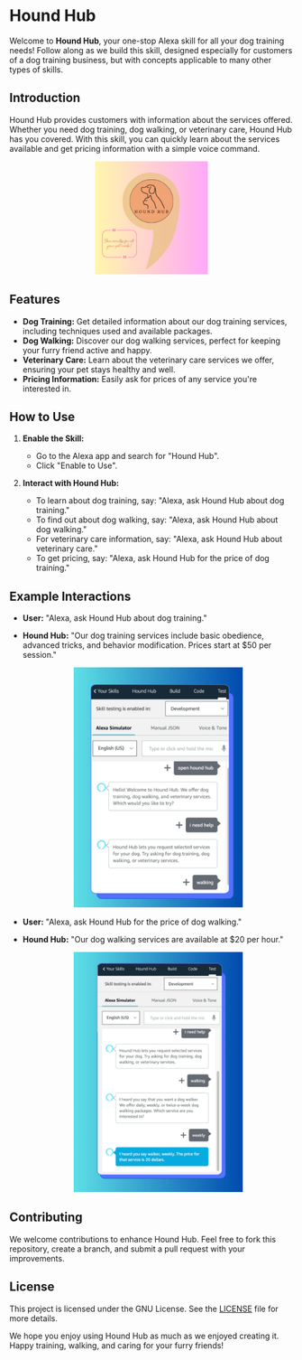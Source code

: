 # Hound Hub

Welcome to **Hound Hub**, your one-stop Alexa skill for all your dog training needs! Follow along as we build this skill, designed especially for customers of a dog training business, but with concepts applicable to many other types of skills.

## Introduction

Hound Hub provides customers with information about the services offered. Whether you need dog training, dog walking, or veterinary care, Hound Hub has you covered. With this skill, you can quickly learn about the services available and get pricing information with a simple voice command.

<div style="text-align: center;">
  <img src="assets/images/alexa-logo.png" alt="Hound Hub Logo" width="200"/>
</div>

## Features

- **Dog Training:** Get detailed information about our dog training services, including techniques used and available packages.
- **Dog Walking:** Discover our dog walking services, perfect for keeping your furry friend active and happy.
- **Veterinary Care:** Learn about the veterinary care services we offer, ensuring your pet stays healthy and well.
- **Pricing Information:** Easily ask for prices of any service you're interested in.



## How to Use

1. **Enable the Skill:** 
   - Go to the Alexa app and search for "Hound Hub".
   - Click "Enable to Use".

2. **Interact with Hound Hub:**
   - To learn about dog training, say: "Alexa, ask Hound Hub about dog training."
   - To find out about dog walking, say: "Alexa, ask Hound Hub about dog walking."
   - For veterinary care information, say: "Alexa, ask Hound Hub about veterinary care."
   - To get pricing, say: "Alexa, ask Hound Hub for the price of dog training."

## Example Interactions

- **User:** "Alexa, ask Hound Hub about dog training."
- **Hound Hub:** "Our dog training services include basic obedience, advanced tricks, and behavior modification. Prices start at $50 per session."

  <p align="center">
    <img src="assets/images/1.png" alt="Dog Training Example" width="300"/>
  </p>

- **User:** "Alexa, ask Hound Hub for the price of dog walking."
- **Hound Hub:** "Our dog walking services are available at $20 per hour."

  <p align="center">
    <img src="assets/images/2.png" alt="Dog Walking Example" width="300"/>
  </p>

## Contributing

We welcome contributions to enhance Hound Hub. Feel free to fork this repository, create a branch, and submit a pull request with your improvements.

## License

This project is licensed under the GNU License. See the [LICENSE](LICENSE) file for more details.


We hope you enjoy using Hound Hub as much as we enjoyed creating it. Happy training, walking, and caring for your furry friends!
